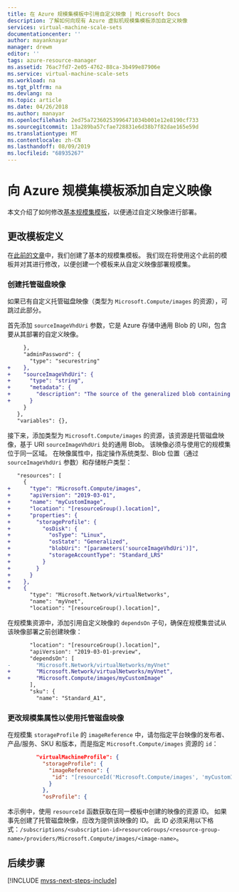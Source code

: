 ```yaml
---
title: 在 Azure 规模集模板中引用自定义映像 | Microsoft Docs
description: 了解如何向现有 Azure 虚拟机规模集模板添加自定义映像
services: virtual-machine-scale-sets
documentationcenter: ''
author: mayanknayar
manager: drewm
editor: ''
tags: azure-resource-manager
ms.assetid: 76ac7fd7-2e05-4762-88ca-3b499e87906e
ms.service: virtual-machine-scale-sets
ms.workload: na
ms.tgt_pltfrm: na
ms.devlang: na
ms.topic: article
ms.date: 04/26/2018
ms.author: manayar
ms.openlocfilehash: 2ed75a72360253996471034b001e12e8190cf733
ms.sourcegitcommit: 13a289ba57cfae728831e6d38b7f82dae165e59d
ms.translationtype: MT
ms.contentlocale: zh-CN
ms.lasthandoff: 08/09/2019
ms.locfileid: "68935267"
---
```

# <a name="add-a-custom-image-to-an-azure-scale-set-template"></a>向 Azure 规模集模板添加自定义映像

本文介绍了如何修改[基本规模集模板](virtual-machine-scale-sets-mvss-start.md)，以便通过自定义映像进行部署。

## <a name="change-the-template-definition"></a>更改模板定义
在[此前的文章](virtual-machine-scale-sets-mvss-start.md)中，我们创建了基本的规模集模板。 我们现在将使用这个此前的模板并对其进行修改，以便创建一个模板来从自定义映像部署规模集。  

### <a name="creating-a-managed-disk-image"></a>创建托管磁盘映像

如果已有自定义托管磁盘映像（类型为 `Microsoft.Compute/images` 的资源），可跳过此部分。

首先添加 `sourceImageVhdUri` 参数，它是 Azure 存储中通用 Blob 的 URI，包含要从其部署的自定义映像。


```diff
     },
     "adminPassword": {
       "type": "securestring"
+    },
+    "sourceImageVhdUri": {
+      "type": "string",
+      "metadata": {
+        "description": "The source of the generalized blob containing the custom image"
+      }
     }
   },
   "variables": {},
```

接下来，添加类型为 `Microsoft.Compute/images` 的资源，该资源是托管磁盘映像，基于 URI `sourceImageVhdUri` 处的通用 Blob。 该映像必须与使用它的规模集位于同一区域。 在映像属性中，指定操作系统类型、Blob 位置（通过 `sourceImageVhdUri` 参数）和存储帐户类型：

```diff
   "resources": [
     {
+      "type": "Microsoft.Compute/images",
+      "apiVersion": "2019-03-01",
+      "name": "myCustomImage",
+      "location": "[resourceGroup().location]",
+      "properties": {
+        "storageProfile": {
+          "osDisk": {
+            "osType": "Linux",
+            "osState": "Generalized",
+            "blobUri": "[parameters('sourceImageVhdUri')]",
+            "storageAccountType": "Standard_LRS"
+          }
+        }
+      }
+    },
+    {
       "type": "Microsoft.Network/virtualNetworks",
       "name": "myVnet",
       "location": "[resourceGroup().location]",

```

在规模集资源中，添加引用自定义映像的 `dependsOn` 子句，确保在规模集尝试从该映像部署之前创建映像：

```diff
       "location": "[resourceGroup().location]",
       "apiVersion": "2019-03-01-preview",
       "dependsOn": [
-        "Microsoft.Network/virtualNetworks/myVnet"
+        "Microsoft.Network/virtualNetworks/myVnet",
+        "Microsoft.Compute/images/myCustomImage"
       ],
       "sku": {
         "name": "Standard_A1",

```

### <a name="changing-scale-set-properties-to-use-the-managed-disk-image"></a>更改规模集属性以使用托管磁盘映像

在规模集 `storageProfile` 的 `imageReference` 中，请勿指定平台映像的发布者、产品/服务、SKU 和版本，而是指定 `Microsoft.Compute/images` 资源的 `id`：

```json
         "virtualMachineProfile": {
           "storageProfile": {
             "imageReference": {
              "id": "[resourceId('Microsoft.Compute/images', 'myCustomImage')]"
             }
           },
           "osProfile": {
```

本示例中，使用 `resourceId` 函数获取在同一模板中创建的映像的资源 ID。 如果事先创建了托管磁盘映像，应改为提供该映像的 ID。 此 ID 必须采用以下格式：`/subscriptions/<subscription-id>resourceGroups/<resource-group-name>/providers/Microsoft.Compute/images/<image-name>`。


## <a name="next-steps"></a>后续步骤

[!INCLUDE [mvss-next-steps-include](../../includes/mvss-next-steps.md)]

